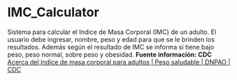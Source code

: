 # IMC_Calculator
Sistema para calcular el Indice de Masa Corporal (IMC) de un adulto. 
El usuario debe ingresar, nombre, peso y edad para que se le brinden los resultados. 
Además según el resultado de IMC se informa si tiene bajo peso, peso normal, sobre peso y obesidad. 
**Fuente información: CDC** [Acerca del índice de masa corporal para adultos | Peso saludable | DNPAO | CDC](https://www.cdc.gov/healthyweight/spanish/assessing/bmi/adult_bmi/index.html#IMC)

